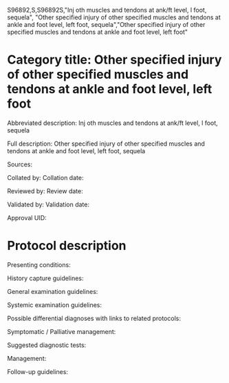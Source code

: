 S96892,S,S96892S,"Inj oth muscles and tendons at ank/ft level, l foot, sequela", "Other specified injury of other specified muscles and tendons at ankle and foot level, left foot, sequela","Other specified injury of other specified muscles and tendons at ankle and foot level, left foot"
# Category title: Other specified injury of other specified muscles and tendons at ankle and foot level, left foot

Abbreviated description: Inj oth muscles and tendons at ank/ft level, l foot, sequela

Full description: Other specified injury of other specified muscles and tendons at ankle and foot level, left foot, sequela

Sources:

Collated by:
Collation date:

Reviewed by:
Review date:

Validated by:
Validation date:

Approval UID:

# Protocol description

Presenting conditions:

History capture guidelines:

General examination guidelines:

Systemic examination guidelines:

Possible differential diagnoses with links to related protocols:

Symptomatic / Palliative management:

Suggested diagnostic tests:

Management:

Follow-up guidelines:
